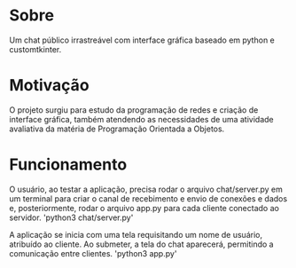 # Sobre
Um chat público irrastreável com interface gráfica baseado em python e customtkinter.

# Motivação
O projeto surgiu para estudo da programação de redes e criação de interface gráfica, também atendendo as necessidades de uma atividade avaliativa da matéria de Programação Orientada a Objetos.

# Funcionamento
O usuário, ao testar a aplicação, precisa rodar o arquivo chat/server.py em um terminal para criar o canal de recebimento e envio de conexões e dados e, posteriormente, rodar o arquivo app.py para cada cliente conectado ao servidor.
'python3 chat/server.py'

A aplicação se inicia com uma tela requisitando um nome de usuário, atribuído ao cliente. Ao submeter, a tela do chat aparecerá, permitindo a comunicação entre clientes.
'python3 app.py'